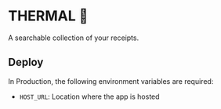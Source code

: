 # THERMAL 🧾

A searchable collection of your receipts.

## Deploy

In Production, the following environment variables are required:
- `HOST_URL`: Location where the app is hosted
